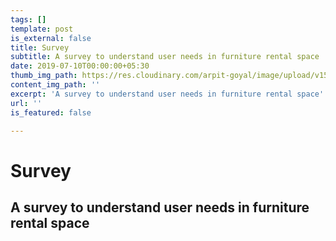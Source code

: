 ```yaml
---
tags: []
template: post
is_external: false
title: Survey
subtitle: A survey to understand user needs in furniture rental space
date: 2019-07-10T00:00:00+05:30
thumb_img_path: https://res.cloudinary.com/arpit-goyal/image/upload/v1562772588/2.jpg
content_img_path: ''
excerpt: 'A survey to understand user needs in furniture rental space'
url: ''
is_featured: false

---
```

# Survey

## A survey to understand user needs in furniture rental space